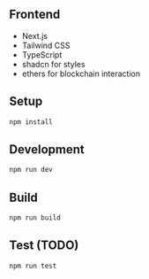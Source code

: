 ## Frontend

- Next.js
- Tailwind CSS
- TypeScript
- shadcn for styles
- ethers for blockchain interaction

## Setup

```bash
npm install
```

## Development

```bash
npm run dev
```

## Build

```bash
npm run build
```

## Test (TODO)

```bash
npm run test
```
